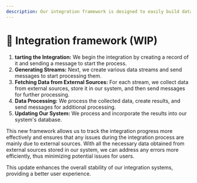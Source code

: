 ```yaml
---
description: Our integration framework is designed to easily build data-in integrations.
---
```


# 🔌 Integration framework (WIP)

1. **tarting the Integration:** We begin the integration by creating a record of it and sending a message to start the process.
2. **Generating Streams:** Next, we create various data streams and send messages to start processing them.
3. **Fetching Data from External Sources:** For each stream, we collect data from external sources, store it in our system, and then send messages for further processing.
4. **Data Processing:** We process the collected data, create results, and send messages for additional processing.
5. **Updating Our System:** We process and incorporate the results into our system's database.

This new framework allows us to track the integration progress more effectively and ensures that any issues during the integration process are mainly due to external sources. With all the necessary data obtained from external sources stored in our system, we can address any errors more efficiently, thus minimizing potential issues for users.

This update enhances the overall stability of our integration systems, providing a better user experience.